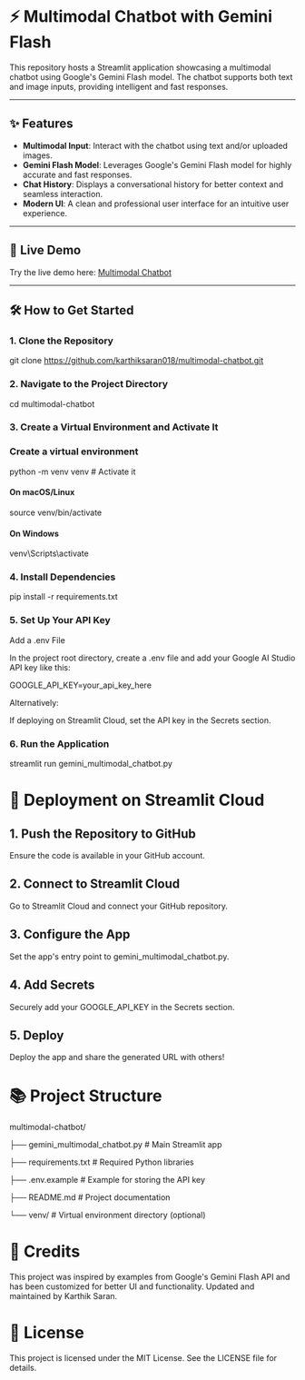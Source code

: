 # ⚡️ Multimodal Chatbot with Gemini Flash

This repository hosts a Streamlit application showcasing a multimodal chatbot using Google's Gemini Flash model. The chatbot supports both text and image inputs, providing intelligent and fast responses.

---

## ✨ Features

- **Multimodal Input**: Interact with the chatbot using text and/or uploaded images.
- **Gemini Flash Model**: Leverages Google's Gemini Flash model for highly accurate and fast responses.
- **Chat History**: Displays a conversational history for better context and seamless interaction.
- **Modern UI**: A clean and professional user interface for an intuitive user experience.

---

## 🚀 Live Demo

Try the live demo here: [Multimodal Chatbot](https://multimodal-chatbot.streamlit.app/)

---

## 🛠️ How to Get Started

### **1. Clone the Repository**

git clone https://github.com/karthiksaran018/multimodal-chatbot.git

### **2. Navigate to the Project Directory**

cd multimodal-chatbot

### **3. Create a Virtual Environment and Activate It**

### Create a virtual environment

python -m venv venv # Activate it

#### On macOS/Linux
source venv/bin/activate

#### On Windows
venv\Scripts\activate

### **4. Install Dependencies**

pip install -r requirements.txt

### **5. Set Up Your API Key**
   
Add a .env File

In the project root directory, create a .env file and add your Google AI Studio API key like this:

GOOGLE_API_KEY=your_api_key_here

Alternatively:

If deploying on Streamlit Cloud, set the API key in the Secrets section.

### **6. Run the Application**

streamlit run gemini_multimodal_chatbot.py

# 🚀 Deployment on Streamlit Cloud

## 1. Push the Repository to GitHub

Ensure the code is available in your GitHub account.

## 2. Connect to Streamlit Cloud

Go to Streamlit Cloud and connect your GitHub repository.

## 3. Configure the App

Set the app's entry point to gemini_multimodal_chatbot.py.

## 4. Add Secrets

Securely add your GOOGLE_API_KEY in the Secrets section.

## 5. Deploy

Deploy the app and share the generated URL with others!

# 📚 Project Structure

multimodal-chatbot/

├── gemini_multimodal_chatbot.py  # Main Streamlit app

├── requirements.txt             # Required Python libraries

├── .env.example                 # Example for storing the API key

├── README.md                    # Project documentation

└── venv/                        # Virtual environment directory (optional)

# 🌟 Credits

This project was inspired by examples from Google's Gemini Flash API and has been customized for better UI and functionality.
Updated and maintained by Karthik Saran.

# 📃 License

This project is licensed under the MIT License. See the LICENSE file for details.
